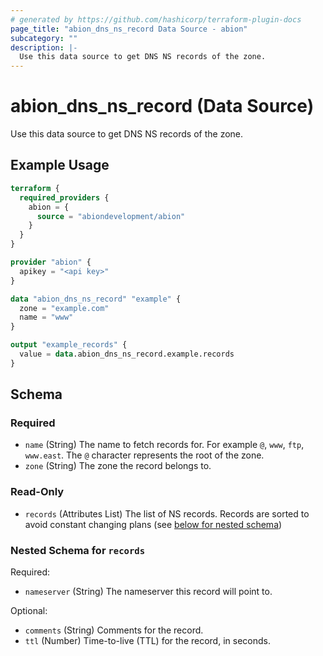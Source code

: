 ```yaml
---
# generated by https://github.com/hashicorp/terraform-plugin-docs
page_title: "abion_dns_ns_record Data Source - abion"
subcategory: ""
description: |-
  Use this data source to get DNS NS records of the zone.
---
```


# abion_dns_ns_record (Data Source)

Use this data source to get DNS NS records of the zone.

## Example Usage

```terraform
terraform {
  required_providers {
    abion = {
      source = "abiondevelopment/abion"
    }
  }
}

provider "abion" {
  apikey = "<api key>"
}

data "abion_dns_ns_record" "example" {
  zone = "example.com"
  name = "www"
}

output "example_records" {
  value = data.abion_dns_ns_record.example.records
}
```

<!-- schema generated by tfplugindocs -->
## Schema

### Required

- `name` (String) The name to fetch records for. For example `@`, `www`, `ftp`, `www.east`. The `@` character represents the root of the zone.
- `zone` (String) The zone the record belongs to.

### Read-Only

- `records` (Attributes List) The list of NS records. Records are sorted to avoid constant changing plans (see [below for nested schema](#nestedatt--records))

<a id="nestedatt--records"></a>
### Nested Schema for `records`

Required:

- `nameserver` (String) The nameserver this record will point to.

Optional:

- `comments` (String) Comments for the record.
- `ttl` (Number) Time-to-live (TTL) for the record, in seconds.
